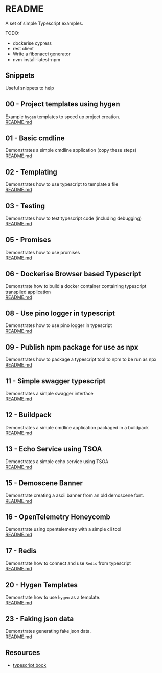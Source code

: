 # README

A set of simple Typescript examples.

TODO:

* dockerise cypress
* rest client
* Write a fibonacci generator
* nvm install-latest-npm

## Snippets

Useful snippets to help

## 00 - Project templates using hygen

Example `hygen` templates to speed up project creation.  
[README.md](./00_project_templates/README.md)  

## 01 - Basic cmdline

Demonstrates a simple cmdline application (copy these steps)  
[README.md](./01_basic_cmdline/README.md)  

## 02 - Templating

Demonstrates how to use typescript to template a file  
[README.md](./02_templating/README.md)  

## 03 - Testing

Demonstrates how to test typescript code (including debugging)  
[README.md](./03_jest_testing/README.md)  

## 05 - Promises

Demonstrates how to use promises  
[README.md](./05_promises/README.md)  

## 06 - Dockerise Browser based Typescript

Demonstrate how to build a docker container containing typescript transpiled application  
[README.md](./06_dockerise_browser_typescript/README.md)  

## 08 - Use pino logger in typescript

Demonstrates how to use pino logger in typescript  
[README.md](./08_pino_logger/README.md)  

## 09 - Publish npm package for use as npx

Demonstrates how to package a typescript tool to npm to be run as npx  
[README.md](./09_shell_mandelbrot/README.md)  

## 11 - Simple swagger typescript

Demonstrates a simple swagger interface  
[README.md](./11_simple_swagger/README.md)

## 12 - Buildpack

Demonstrates a simple cmdline application packaged in a buildpack  
[README.md](./12_buildpack/README.md)

## 13 - Echo Service using TSOA

Demonstrates a simple echo service using TSOA  
[README.md](./13_echo_service/README.md)

## 15 - Demoscene Banner

Demonstrate creating a ascii banner from an old demoscene font.  
[README.md](./15_demoscene_banner/README.md)

## 16 - OpenTelemetry Honeycomb

Demonstrate using opentelemetry with a simple cli tool  
[README.md](./16_honeycomb/README.md)

## 17 - Redis

Demonstrate how to connect and use `Redis` from typescript  
[README.md](./17_redis/README.md)

## 20 - Hygen Templates

Demonstrate how to use `hygen` as a template.  
[README.md](./20_hygen/README.md)

## 23 - Faking json data

Demonstrates generating fake json data.  
[README.md](./23_faking_json_data/README.md)

## Resources

* [typescript book](https://basarat.gitbook.io/typescript/)  
